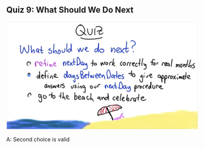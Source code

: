 ## Quiz 9: What Should We Do Next

![alt text](./media/quiz-09-what-should-we-do-next.JPG "what should we do next")

A: Second choice is valid
